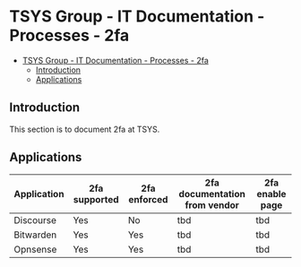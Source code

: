 # TSYS Group - IT Documentation - Processes - 2fa

- [TSYS Group - IT Documentation - Processes - 2fa](#tsys-group-it-documentation-processes-2fa)
  - [Introduction](#introduction)
  - [Applications](#applications)

## Introduction

This section is to document 2fa at TSYS.


## Applications 

| Application | 2fa supported | 2fa enforced | 2fa documentation from vendor | 2fa enable page |
| ----------- | ------------- | ------------ | ----------------------------- | --------------- |
| Discourse   | Yes           | No           | tbd                           | tbd             |
| Bitwarden   | Yes           | Yes          | tbd                           | tbd             |
| Opnsense    | Yes           | Yes          | tbd                           | tbd             |

